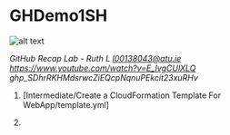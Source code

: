 # GHDemo1SH
![alt text](VPC_MiniNetwork.jp)

*GitHub Recap Lab - Ruth L l00138043@atu.ie
https://www.youtube.com/watch?v=E_IvgCUlXLQ
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*

1. [Intermediate/Create a CloudFormation Template For WebApp/template.yml]
[^1]:(https://github.com/hsiddhu2/learn-aws-labs/blob/main/Intermediate/Create%20a%20CloudFormation%20Template%20For%20WebApp/template.yml)
2. [How to create a VPC from AWS Documentation]: (https://www.youtube.com/watch?v=uKu9YaPPq3Y)
